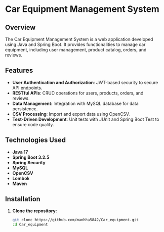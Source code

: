 # Car Equipment Management System

## Overview
The Car Equipment Management System is a web application developed using Java and Spring Boot. It provides functionalities to manage car equipment, including user management, product catalog, orders, and reviews.

## Features
- **User Authentication and Authorization**: JWT-based security to secure API endpoints.
- **RESTful APIs**: CRUD operations for users, products, orders, and reviews.
- **Data Management**: Integration with MySQL database for data persistence.
- **CSV Processing**: Import and export data using OpenCSV.
- **Test-Driven Development**: Unit tests with JUnit and Spring Boot Test to ensure code quality.

## Technologies Used
- **Java 17**
- **Spring Boot 3.2.5**
- **Spring Security**
- **MySQL**
- **OpenCSV**
- **Lombok**
- **Maven**

## Installation
1. **Clone the repository:**
   ```sh
   git clone https://github.com/manhha5842/Car_equipment.git
   cd Car_equipment
